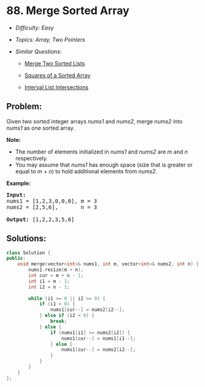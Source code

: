 # 88. Merge Sorted Array

* *Difficulty: Easy*

* *Topics: Array, Two Pointers*

* *Similar Questions:*

  * [Merge Two Sorted Lists](merge-two-sorted-lists.md)

  * [Squares of a Sorted Array](squares-of-a-sorted-array.md)

  * [Interval List Intersections](interval-list-intersections.md)

## Problem:

<p>Given two sorted integer arrays <em>nums1</em> and <em>nums2</em>, merge <em>nums2</em> into <em>nums1</em> as one sorted array.</p>

<p><strong>Note:</strong></p>

<ul>
	<li>The number of elements initialized in <em>nums1</em> and <em>nums2</em> are <em>m</em> and <em>n</em> respectively.</li>
	<li>You may assume that <em>nums1</em> has enough space (size that is greater or equal to <em>m</em> + <em>n</em>) to hold additional elements from <em>nums2</em>.</li>
</ul>

<p><strong>Example:</strong></p>

<pre>
<strong>Input:</strong>
nums1 = [1,2,3,0,0,0], m = 3
nums2 = [2,5,6],       n = 3

<strong>Output:</strong>&nbsp;[1,2,2,3,5,6]
</pre>

## Solutions:

```c++
class Solution {
public:
    void merge(vector<int>& nums1, int m, vector<int>& nums2, int n) {
        nums1.resize(m + n);
        int cur = m + n - 1;
        int i1 = m - 1;
        int i2 = n - 1;
        
        while (i1 >= 0 || i2 >= 0) {
            if (i1 < 0) {
                nums1[cur--] = nums2[i2--];
            } else if (i2 < 0) {
                break;
            } else {
                if (nums1[i1] >= nums2[i2]) {
                    nums1[cur--] = nums1[i1--];
                } else {
                    nums1[cur--] = nums2[i2--];
                }
            }
        }
    }
};
```
